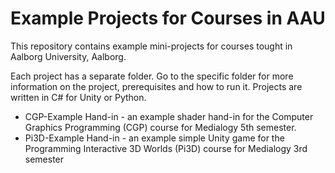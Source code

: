 # Example Projects for Courses in AAU

This repository contains example mini-projects for courses tought in Aalborg University, Aalborg.

Each project has a separate folder. Go to the specific folder for more information on the project, prerequisites and how to run it. Projects are written in C# for Unity or Python.

- CGP-Example Hand-in - an example shader hand-in for the Computer Graphics Programming (CGP) course for Medialogy 5th semester.
- Pi3D-Example Hand-in - an example simple Unity game for the Programming Interactive 3D Worlds (Pi3D) course for Medialogy 3rd semester
